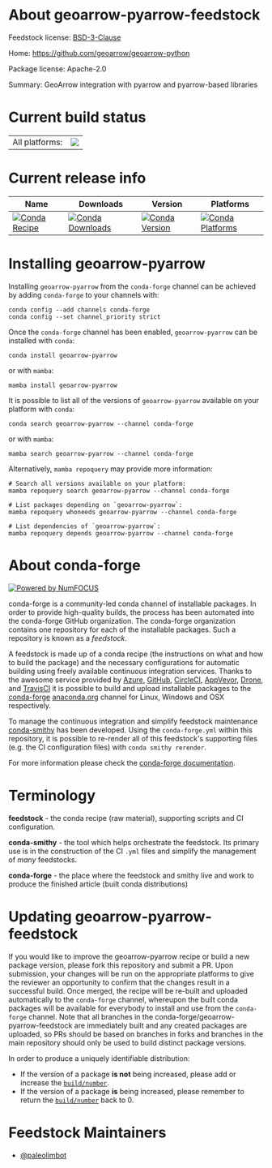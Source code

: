 About geoarrow-pyarrow-feedstock
================================

Feedstock license: [BSD-3-Clause](https://github.com/conda-forge/geoarrow-pyarrow-feedstock/blob/main/LICENSE.txt)

Home: https://github.com/geoarrow/geoarrow-python

Package license: Apache-2.0

Summary: GeoArrow integration with pyarrow and pyarrow-based libraries

Current build status
====================


<table><tr><td>All platforms:</td>
    <td>
      <a href="https://dev.azure.com/conda-forge/feedstock-builds/_build/latest?definitionId=20661&branchName=main">
        <img src="https://dev.azure.com/conda-forge/feedstock-builds/_apis/build/status/geoarrow-pyarrow-feedstock?branchName=main">
      </a>
    </td>
  </tr>
</table>

Current release info
====================

| Name | Downloads | Version | Platforms |
| --- | --- | --- | --- |
| [![Conda Recipe](https://img.shields.io/badge/recipe-geoarrow--pyarrow-green.svg)](https://anaconda.org/conda-forge/geoarrow-pyarrow) | [![Conda Downloads](https://img.shields.io/conda/dn/conda-forge/geoarrow-pyarrow.svg)](https://anaconda.org/conda-forge/geoarrow-pyarrow) | [![Conda Version](https://img.shields.io/conda/vn/conda-forge/geoarrow-pyarrow.svg)](https://anaconda.org/conda-forge/geoarrow-pyarrow) | [![Conda Platforms](https://img.shields.io/conda/pn/conda-forge/geoarrow-pyarrow.svg)](https://anaconda.org/conda-forge/geoarrow-pyarrow) |

Installing geoarrow-pyarrow
===========================

Installing `geoarrow-pyarrow` from the `conda-forge` channel can be achieved by adding `conda-forge` to your channels with:

```
conda config --add channels conda-forge
conda config --set channel_priority strict
```

Once the `conda-forge` channel has been enabled, `geoarrow-pyarrow` can be installed with `conda`:

```
conda install geoarrow-pyarrow
```

or with `mamba`:

```
mamba install geoarrow-pyarrow
```

It is possible to list all of the versions of `geoarrow-pyarrow` available on your platform with `conda`:

```
conda search geoarrow-pyarrow --channel conda-forge
```

or with `mamba`:

```
mamba search geoarrow-pyarrow --channel conda-forge
```

Alternatively, `mamba repoquery` may provide more information:

```
# Search all versions available on your platform:
mamba repoquery search geoarrow-pyarrow --channel conda-forge

# List packages depending on `geoarrow-pyarrow`:
mamba repoquery whoneeds geoarrow-pyarrow --channel conda-forge

# List dependencies of `geoarrow-pyarrow`:
mamba repoquery depends geoarrow-pyarrow --channel conda-forge
```


About conda-forge
=================

[![Powered by
NumFOCUS](https://img.shields.io/badge/powered%20by-NumFOCUS-orange.svg?style=flat&colorA=E1523D&colorB=007D8A)](https://numfocus.org)

conda-forge is a community-led conda channel of installable packages.
In order to provide high-quality builds, the process has been automated into the
conda-forge GitHub organization. The conda-forge organization contains one repository
for each of the installable packages. Such a repository is known as a *feedstock*.

A feedstock is made up of a conda recipe (the instructions on what and how to build
the package) and the necessary configurations for automatic building using freely
available continuous integration services. Thanks to the awesome service provided by
[Azure](https://azure.microsoft.com/en-us/services/devops/), [GitHub](https://github.com/),
[CircleCI](https://circleci.com/), [AppVeyor](https://www.appveyor.com/),
[Drone](https://cloud.drone.io/welcome), and [TravisCI](https://travis-ci.com/)
it is possible to build and upload installable packages to the
[conda-forge](https://anaconda.org/conda-forge) [anaconda.org](https://anaconda.org/)
channel for Linux, Windows and OSX respectively.

To manage the continuous integration and simplify feedstock maintenance
[conda-smithy](https://github.com/conda-forge/conda-smithy) has been developed.
Using the ``conda-forge.yml`` within this repository, it is possible to re-render all of
this feedstock's supporting files (e.g. the CI configuration files) with ``conda smithy rerender``.

For more information please check the [conda-forge documentation](https://conda-forge.org/docs/).

Terminology
===========

**feedstock** - the conda recipe (raw material), supporting scripts and CI configuration.

**conda-smithy** - the tool which helps orchestrate the feedstock.
                   Its primary use is in the construction of the CI ``.yml`` files
                   and simplify the management of *many* feedstocks.

**conda-forge** - the place where the feedstock and smithy live and work to
                  produce the finished article (built conda distributions)


Updating geoarrow-pyarrow-feedstock
===================================

If you would like to improve the geoarrow-pyarrow recipe or build a new
package version, please fork this repository and submit a PR. Upon submission,
your changes will be run on the appropriate platforms to give the reviewer an
opportunity to confirm that the changes result in a successful build. Once
merged, the recipe will be re-built and uploaded automatically to the
`conda-forge` channel, whereupon the built conda packages will be available for
everybody to install and use from the `conda-forge` channel.
Note that all branches in the conda-forge/geoarrow-pyarrow-feedstock are
immediately built and any created packages are uploaded, so PRs should be based
on branches in forks and branches in the main repository should only be used to
build distinct package versions.

In order to produce a uniquely identifiable distribution:
 * If the version of a package **is not** being increased, please add or increase
   the [``build/number``](https://docs.conda.io/projects/conda-build/en/latest/resources/define-metadata.html#build-number-and-string).
 * If the version of a package **is** being increased, please remember to return
   the [``build/number``](https://docs.conda.io/projects/conda-build/en/latest/resources/define-metadata.html#build-number-and-string)
   back to 0.

Feedstock Maintainers
=====================

* [@paleolimbot](https://github.com/paleolimbot/)

